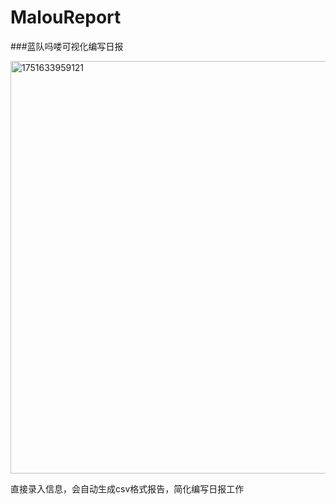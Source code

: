# MalouReport
###蓝队吗喽可视化编写日报

<img width="660" alt="1751633959121" src="https://github.com/user-attachments/assets/be37e41f-cfcb-4372-8462-1758b281bdad" />

直接录入信息，会自动生成csv格式报告，简化编写日报工作
